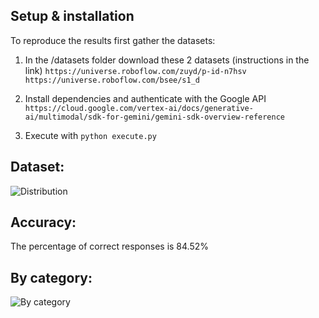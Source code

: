 ## Setup & installation

To reproduce the results first gather the datasets:

1. In the /datasets folder download these 2 datasets (instructions in the link)
```https://universe.roboflow.com/zuyd/p-id-n7hsv```
```https://universe.roboflow.com/bsee/s1_d```

1. Install dependencies and authenticate with the Google API 
   ```https://cloud.google.com/vertex-ai/docs/generative-ai/multimodal/sdk-for-gemini/gemini-sdk-overview-reference```

3. Execute with ```python execute.py```


## Dataset:

![Distribution](distribution.png "Distribution")

## Accuracy:

The percentage of correct responses is 84.52%

## By category:
![By category](correct_by_class.png "By category")
